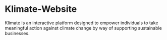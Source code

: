 # Klimate-Website
Klimate is an interactive platform designed to empower individuals to take meaningful action against climate change by way of supporting sustainable businesses. 
